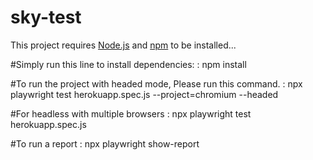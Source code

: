 # sky-test


This project requires [Node.js](https://nodejs.org/en/) and [npm](https://www.npmjs.com/get-npm) to be installed...


#Simply run this line to install dependencies:
: npm install

#To run the project with headed mode, Please run this command.
: npx playwright test herokuapp.spec.js --project=chromium --headed

#For headless with multiple browsers
: npx playwright test herokuapp.spec.js

#To run a report
: npx playwright show-report

